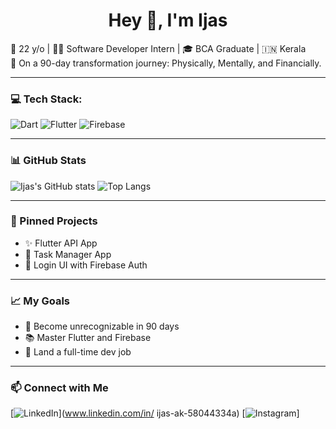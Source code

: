 <h1 align="center">Hey 👋, I'm Ijas</h1>

🌟 22 y/o | 🧑‍💻 Software Developer Intern | 🎓 BCA Graduate | 🇮🇳 Kerala  
🚀 On a 90-day transformation journey: Physically, Mentally, and Financially.

---

### 💻 Tech Stack:
![Dart](https://img.shields.io/badge/Dart-0175C2?style=for-the-badge&logo=dart&logoColor=white)
![Flutter](https://img.shields.io/badge/Flutter-02569B?style=for-the-badge&logo=flutter&logoColor=white)
![Firebase](https://img.shields.io/badge/Firebase-FFCA28?style=for-the-badge&logo=firebase&logoColor=black)

---

### 📊 GitHub Stats
![Ijas's GitHub stats](https://github-readme-stats.vercel.app/api?username=ijasak&show_icons=true&theme=radical)
![Top Langs](https://github-readme-stats.vercel.app/api/top-langs/?username=ijasak&layout=compact&theme=radical)

---

### 📌 Pinned Projects
- ✨ Flutter API App
- 📱 Task Manager App
- 🔐 Login UI with Firebase Auth

---

### 📈 My Goals
- 🔄 Become unrecognizable in 90 days
- 📚 Master Flutter and Firebase
- 💼 Land a full-time dev job

---

### 📫 Connect with Me
[![LinkedIn](https://img.shields.io/badge/LinkedIn-blue?style=for-the-badge&logo=linkedin&logoColor=white)](www.linkedin.com/in/
ijas-ak-58044334a)
[![Instagram](https://img.shields.io/badge/Instagram-E4405F?style=for-the-badge&logo=instagram&logoColor=white)]
